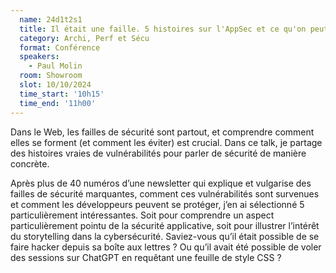 ```yaml
---
  name: 24d1t2s1
  title: Il était une faille. 5 histoires sur l'AppSec et ce qu'on peut en apprendre
  category: Archi, Perf et Sécu
  format: Conférence
  speakers: 
    - Paul Molin
  room: Showroom
  slot: 10/10/2024
  time_start: '10h15'
  time_end: '11h00'
---
```

Dans le Web, les failles de sécurité sont partout, et comprendre comment elles se forment (et comment les éviter) est crucial. Dans ce talk, je partage des histoires vraies de vulnérabilités pour parler de sécurité de manière concrète.

Après plus de 40 numéros d’une newsletter qui explique et vulgarise des failles de sécurité marquantes, comment ces vulnérabilités sont survenues et comment les développeurs peuvent se protéger, j’en ai sélectionné 5 particulièrement intéressantes. Soit pour comprendre un aspect particulièrement pointu de la sécurité applicative, soit pour illustrer l’intérêt du storytelling dans la cybersécurité. Saviez-vous qu’il était possible de se faire hacker depuis sa boîte aux lettres ? Ou qu’il avait été possible de voler des sessions sur ChatGPT en requêtant une feuille de style CSS ?